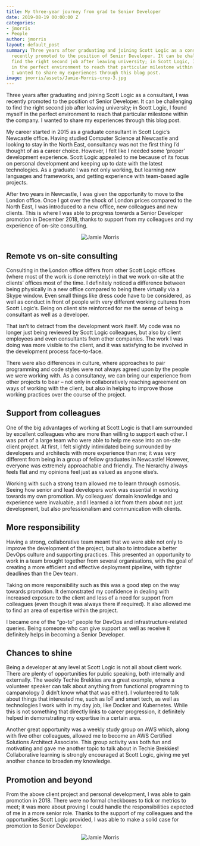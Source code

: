 ```yaml
---
title: My three-year journey from grad to Senior Developer
date: 2019-08-19 00:00:00 Z
categories:
- jmorris
- People
author: jmorris
layout: default_post
summary: Three years after graduating and joining Scott Logic as a consultant, I was
  recently promoted to the position of Senior Developer. It can be challenging to
  find the right second job after leaving university; in Scott Logic, I found myself
  in the perfect environment to reach that particular milestone within the company.
  I wanted to share my experiences through this blog post.
image: jmorris/assets/Jamie-Morris-crop-3.jpg
---
```


Three years after graduating and joining Scott Logic as a consultant, I was recently promoted to the position of Senior Developer. It can be challenging to find the right second job after leaving university; in Scott Logic, I found myself in the perfect environment to reach that particular milestone within the company. I wanted to share my experiences through this blog post.

My career started in 2015 as a graduate consultant in Scott Logic’s Newcastle office. Having studied Computer Science at Newcastle and looking to stay in the North East, consultancy was not the first thing I’d thought of as a career choice. However, I felt like I needed some ‘proper’ development experience. Scott Logic appealed to me because of its focus on personal development and keeping up to date with the latest technologies. As a graduate I was not only working, but learning new languages and frameworks, and getting experience with team-based agile projects.

After two years in Newcastle, I was given the opportunity to move to the London office. Once I got over the shock of London prices compared to the North East, I was introduced to a new office, new colleagues and new clients. This is where I was able to progress towards a Senior Developer promotion in December 2018, thanks to support from my colleagues and my experience of on-site consulting.

<p style="text-align:center;"><img src="{{site.baseurl}}/jmorris/assets/Jamie-Morris-crop-1.jpg" alt="Jamie Morris"></p>

## Remote vs on-site consulting

Consulting in the London office differs from other Scott Logic offices (where most of the work is done remotely) in that we work on-site at the clients’ offices most of the time. I definitely noticed a difference between being physically in a new office compared to being there virtually via a Skype window. Even small things like dress code have to be considered, as well as conduct in front of people with very different working cultures from Scott Logic’s. Being on client site reinforced for me the sense of being a consultant as well as a developer. 

That isn’t to detract from the development work itself. My code was no longer just being reviewed by Scott Logic colleagues, but also by client employees and even consultants from other companies. The work I was doing was more visible to the client, and it was satisfying to be involved in the development process face-to-face. 

There were also differences in culture, where approaches to pair programming and code styles were not always agreed upon by the people we were working with. As a consultancy, we can bring our experience from other projects to bear – not only in collaboratively reaching agreement on ways of working with the client, but also in helping to improve those working practices over the course of the project.

## Support from colleagues 

One of the big advantages of working at Scott Logic is that I am surrounded by excellent colleagues who are more than willing to support each other. I was part of a large team who were able to help me ease into an on-site client project. At first, I felt slightly intimidated being surrounded by developers and architects with more experience than me; it was very different from being in a group of fellow graduates in Newcastle! However, everyone was extremely approachable and friendly. The hierarchy always feels flat and my opinions feel just as valued as anyone else’s.

Working with such a strong team allowed me to learn through osmosis. Seeing how senior and lead developers work was essential in working towards my own promotion. My colleagues’ domain knowledge and experience were invaluable, and I learned a lot from them about not just development, but also professionalism and communication with clients. 

## More responsibility

Having a strong, collaborative team meant that we were able not only to improve the development of the project, but also to introduce a better DevOps culture and supporting practices. This presented an opportunity to work in a team brought together from several organisations, with the goal of creating a more efficient and effective deployment pipeline, with tighter deadlines than the Dev team.

Taking on more responsibility such as this was a good step on the way towards promotion. It demonstrated my confidence in dealing with increased exposure to the client and less of a need for support from colleagues (even though it was always there if required). It also allowed me to find an area of expertise within the project.

I became one of the “go-to” people for DevOps and infrastructure-related queries. Being someone who can give support as well as receive it definitely helps in becoming a Senior Developer.

## Chances to shine

Being a developer at any level at Scott Logic is not all about client work. There are plenty of opportunities for public speaking, both internally and externally. The weekly Techie Brekkies are a great example, where a volunteer speaker can talk about anything from functional programming to campanology (I didn’t know what that was either). I volunteered to talk about things that interested me, such as IoT and smart tech, as well as technologies I work with in my day job, like Docker and Kubernetes. While this is not something that directly links to career progression, it definitely helped in demonstrating my expertise in a certain area.

Another great opportunity was a weekly study group on AWS which, along with five other colleagues, allowed me to become an AWS Certified Solutions Architect Associate. This group activity was both fun and motivating and gave me another topic to talk about in Techie Brekkies! Collaborative learning is strongly encouraged at Scott Logic, giving me yet another chance to broaden my knowledge.

## Promotion and beyond

From the above client project and personal development, I was able to gain promotion in 2018. There were no formal checkboxes to tick or metrics to meet; it was more about proving I could handle the responsibilities expected of me in a more senior role. Thanks to the support of my colleagues and the opportunities Scott Logic provided, I was able to make a solid case for promotion to Senior Developer.
<p style="text-align:center;"><img src="{{site.baseurl}}/jmorris/assets/Jamie-Morris-crop-3.jpg" alt="Jamie Morris"></p>
